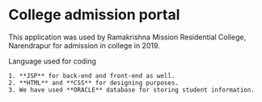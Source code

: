 # College admission portal

This application was used by Ramakrishna Mission Residential College, Narendrapur for admission in college in 2019.

Language used for coding

	1. **JSP** for back-end and front-end as well.
	2. **HTML** and **CSS** for designing purposes.
	3. We have used **ORACLE** database for storing student information.

 
